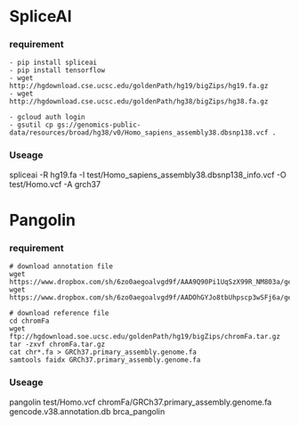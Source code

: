 # SpliceAI
### requirement
```
- pip install spliceai
- pip install tensorflow
- wget http://hgdownload.cse.ucsc.edu/goldenPath/hg19/bigZips/hg19.fa.gz
- wget http://hgdownload.cse.ucsc.edu/goldenPath/hg38/bigZips/hg38.fa.gz

- gcloud auth login
- gsutil cp gs://genomics-public-data/resources/broad/hg38/v0/Homo_sapiens_assembly38.dbsnp138.vcf .

```

### Useage
spliceai -R hg19.fa -I test/Homo_sapiens_assembly38.dbsnp138_info.vcf -O test/Homo.vcf -A grch37

# Pangolin
### requirement
```
# download annotation file
wget https://www.dropbox.com/sh/6zo0aegoalvgd9f/AAA9Q90Pi1UqSzX99R_NM803a/gencode.v38lift37.annotation.db
wget https://www.dropbox.com/sh/6zo0aegoalvgd9f/AADOhGYJo8tbUhpscp3wSFj6a/gencode.v38.annotation.db

# download reference file
cd chromFa
wget ftp://hgdownload.soe.ucsc.edu/goldenPath/hg19/bigZips/chromFa.tar.gz
tar -zxvf chromFa.tar.gz
cat chr*.fa > GRCh37.primary_assembly.genome.fa
samtools faidx GRCh37.primary_assembly.genome.fa
```

### Useage
pangolin test/Homo.vcf chromFa/GRCh37.primary_assembly.genome.fa gencode.v38.annotation.db brca_pangolin